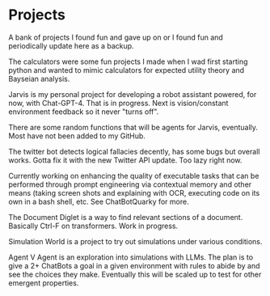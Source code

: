 # Projects
A bank of projects I found fun and gave up on or I found fun and periodically update here as a backup.


The calculators were some fun projects I made when I wad first starting python and wanted to mimic calculators for expected utility theory and Bayseian analysis. 

Jarvis is my personal project for developing a robot assistant powered, for now, with Chat-GPT-4. That is in progress. Next is vision/constant environment feedback so it never "turns off".

There are some random functions that will be agents for Jarvis, eventually. Most have not been added to my GitHub.

The twitter bot detects logical fallacies decently, has some bugs but overall works. Gotta fix it with the new Twitter API update. Too lazy right now.

Currently working on enhancing the quality of executable tasks that can be performed through prompt engineering via contextual memory and other means (taking screen shots and explaining with OCR, executing code on its own in a bash shell, etc. See ChatBotQuarky for more.

The Document Diglet is a way to find relevant sections of a document. Basically Ctrl-F on transformers. Work in progress.

Simulation World is a project to try out simulations under various conditions.

Agent V Agent is an exploration into simulations with LLMs. The plan is to give a 2+ ChatBots a goal in a given environment with rules to abide by and see the choices they make. Eventually this will be scaled up to test for other emergent properties. 
